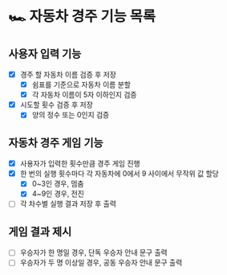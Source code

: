 # 🏎️ 자동차 경주 기능 목록

## 사용자 입력 기능

- [x] 경주 할 자동차 이름 검증 후 저장
  - [x] 쉼표를 기준으로 자동차 이름 분할
  - [x] 각 자동차 이름이 5자 이하인지 검증
- [x] 시도할 횟수 검증 후 저장
  - [x] 양의 정수 또는 0인지 검증

## 자동차 경주 게임 기능

- [x] 사용자가 입력한 횟수만큼 경주 게임 진행
- [x] 한 번의 실행 횟수마다 각 자동차에 0에서 9 사이에서 무작위 값 할당
  - [x] 0~3인 경우, 멈춤
  - [x] 4~9인 경우, 전진
- [ ] 각 차수별 실행 결과 저장 후 출력

## 게임 결과 제시

- [ ] 우승자가 한 명일 경우, 단독 우승자 안내 문구 출력
- [ ] 우승자가 두 명 이상일 경우, 공동 우승자 안내 문구 출력